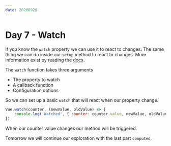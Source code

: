 ```yaml
---
date: 20200928
---
```


# Day 7 - Watch

If you know the `watch` property we can use it to react to changes. The same thing we can do inside our `setup` method to react to changes. More information exist by reading the [docs](https://v3.vuejs.org/guide/composition-api-introduction.html#reacting-to-changes-with-watch).

The `watch` function takes three arguments

* The property to watch
* A callback function
* Configuration options

So we can set up a basic `watch` that will react when our property change.

```js
Vue.watch(counter, (newValue, oldValue) => {
    console.log('Watched', { counter: counter.value, newValue, oldValue });
})
```

When our counter value changes our method will be triggered.

Tomorrow we will continue our exploration with the last part `computed`.
